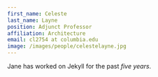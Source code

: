 ```yaml
---
first_name: Celeste 
last_name: Layne
position: Adjunct Professor
affiliation: Architecture 
email: cl2754 at columbia.edu
image: /images/people/celestelayne.jpg
---
```

Jane has worked on Jekyll for the past *five years*.